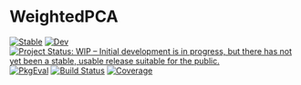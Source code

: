 # WeightedPCA

[![Stable](https://img.shields.io/badge/docs-stable-blue.svg)](https://dahong67.github.io/WeightedPCA.jl/stable/)
[![Dev](https://img.shields.io/badge/docs-dev-blue.svg)](https://dahong67.github.io/WeightedPCA.jl/dev/)
[![Project Status: WIP – Initial development is in progress, but there has not yet been a stable, usable release suitable for the public.](https://www.repostatus.org/badges/latest/wip.svg)](https://www.repostatus.org/#wip)
[![PkgEval](https://JuliaCI.github.io/NanosoldierReports/pkgeval_badges/W/WeightedPCA.svg)](https://JuliaCI.github.io/NanosoldierReports/pkgeval_badges/report.html)
[![Build Status](https://github.com/dahong67/WeightedPCA.jl/actions/workflows/CI.yml/badge.svg?branch=master)](https://github.com/dahong67/WeightedPCA.jl/actions/workflows/CI.yml?query=branch%3Amaster)
[![Coverage](https://codecov.io/gh/dahong67/WeightedPCA.jl/branch/master/graph/badge.svg)](https://codecov.io/gh/dahong67/WeightedPCA.jl)

